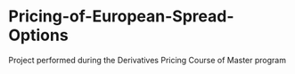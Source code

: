 # Pricing-of-European-Spread-Options
Project performed during the Derivatives Pricing Course of Master program
